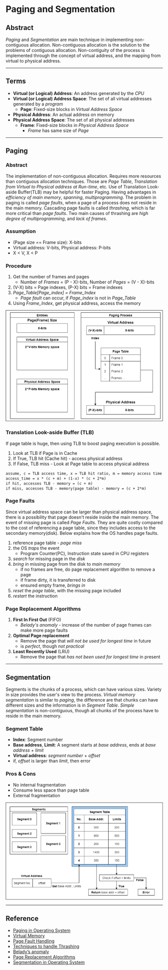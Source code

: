 # Paging and Segmentation

## Abstract

*Paging* and *Segmentation* are main technique in implementing non-contiguous allocation. Non-contiguous allocation is the solution to the problems of contiguous allocation. Non-contiguity of the process is implemented through the concept of virtual address, and the mapping from virtual to physical address. 

---

## Terms

- **Virtual (or Logical) Address**: An address generated by the *CPU*
- **Virtual (or Logical) Address Space**: The set of all virtual addresses generated by a *program*
  - **Page**: Fixed-size blocks in *Virtual Address Space*
- **Physical Address**: An actual address on memory
- **Physical Address Space**: The set of all physical addresses
  - **Frame**: Fixed-size blocks in *Physical Address Space*
    - *Frame* has same size of *Page*

---

## Paging

### Abstract

The implementation of non-contiguous allocation. Requires more resources than contiguous allocation techniques. Those are *Page Table*, *Translation from Virtual to Physical address at Run-time*, etc. Use of Translation Look-aside Buffer(TLB) may be helpful for faster Paging. Having advantages in *efficiency of main memory*, *spanning*, *multiprogramming*. The problem in paging is called *page faults*, when a page of a process does not reside in the main memory. Cascading page faults is called *thrashing*, which is far more critical than *page faults*. Two main causes of thrashing are *high degree of multiprogramming*, and *lack of frames*. 

### Assumption

- (Page size == Frame size): X-bits
- Virtual address: V-bits, Physical address: P-bits
- X < V, X < P

### Procedure

1. Get the number of frames and pages
   - Number of *Frames* = (P - X)-bits, Number of *Pages* = (V - X)-bits
2. (V-X) bits = Page indexes, (P-X) bits = Frame indexes
3. *Page_Table[Page_index] = Frame_Index*
   - *Page fault* can occur, if *Page_index* is not in *Page_Table*
4. Using *Frame_Index*, get physical address, access the memory

![paging](./images/paging.png)

### Translation Look-aside Buffer (TLB)

If page table is huge, then using TLB to boost paging execution is possible. 

1. Look at TLB if Page is in Cache
2. If True, TLB hit (Cache hit) - access physical address
3. If False, TLB miss - Look at Page table to access physical address

```pseudocode
assume, c = TLB access time, x = TLB hit ratio, m = memory access time
access_time = x * (c + m) + (1-x) * (c + 2*m)
if hit, accesses TLB - memory = (c + m)
if miss, accesses TLB - memory(page table) - memory = (c + 2*m)
```

### Page Faults

Since virtual address space can be larger than physical address space, there is a possibility that page doesn't reside inside the main memory. The event of missing page is called *Page Faults*. They are quite costly compared to the cost of referencing a page table, since they includes access to the secondary memory(disk). Below explains how the OS handles page faults. 

1. reference page table - *page miss*
2. the OS *traps* the event
   - Program Counter(PC), Instruction state saved in CPU registers
3. *search* for missing page in the *disk*
4. *bring in* missing page from the disk to *main memory*
   - if no frames are free, do page replacement algorithm to remove a page
   - if frame dirty, it is transferred to disk
   - ensured empty frame, *brings in*
5. *reset* the *page table*, with the missing page included
6. *restart* the instruction

### Page Replacement Algorithms

1. **First In First Out** (FIFO)
   - *Belady's anomaly* - increase of the number of page frames can make more page faults
2. **Optimal Page replacement**
   - Remove the page that *will not be used for longest time* in future
   - is *perfect*, though *not practical*
3. **Least Recently Used** (LRU)
   - Remove the page that *has not been used for longest time* in present

---

## Segmentation

Segments is the chunks of a process, which can have various sizes. Variety in size provides the user's view to the process. *Virtual memory segmentation* is similar to *paging*, the difference are that chunks can have different sizes and the information is in *Segment Table*. *Simple segmentation* is non-contiguous, though all chunks of the process have to reside in the main memory. 

### Segment Table

- **Index**: Segment number
- **Base address**, **Limit**: A segment starts at *base address*, ends at *base address + limit*
- **Virtual address**: *segment number* + *offset*
- if, *offset* is larger than *limit*, then error

### Pros & Cons

- No internal fragmentation
- Consume less space than page table
- External fragmentation

![segmentation](./images/segmentation.png)

---

## Reference

- [Paging in Operating System](https://www.geeksforgeeks.org/paging-in-operating-system/)
- [Virtual Memory](https://www.geeksforgeeks.org/virtual-memory-operating-systems/)
- [Page Fault Handling](https://www.geeksforgeeks.org/operating-system-page-fault-handling/)
- [Techniques to handle Thrashing](https://www.geeksforgeeks.org/techniques-to-handle-thrashing/)
- [Belady’s anomaly](https://www.geeksforgeeks.org/operating-system-beladys-anomaly/)
- [Page Replacement Algorithms](https://www.geeksforgeeks.org/operating-system-page-replacement-algorithm/)
- [Segmentation in Operating System](https://www.geeksforgeeks.org/segmentation-in-operating-system/)

